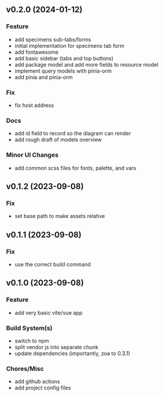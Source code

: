 ## v0.2.0 (2024-01-12)

### Feature

- add specimens sub-tabs/forms
- initial implementation for specimens tab form
- add fontawesome
- add basic sidebar (tabs and top buttons)
- add package model and add more fields to resource model
- implement query models with pinia-orm
- add pinia and pinia-orm

### Fix

- fix host address

### Docs

- add id field to record so the diagram can render
- add rough draft of models overview

### Minor UI Changes

- add common scss files for fonts, palette, and vars

## v0.1.2 (2023-09-08)

### Fix

- set base path to make assets relative

## v0.1.1 (2023-09-08)

### Fix

- use the correct build command

## v0.1.0 (2023-09-08)

### Feature

- add very basic vite/vue app

### Build System(s)

- switch to npm
- split vendor js into separate chunk
- update dependencies (importantly, zoa to 0.3.1)

### Chores/Misc

- add github actions
- add project config files
